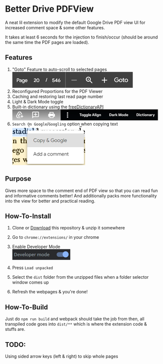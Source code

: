 # Better Drive PDFView
A neat lil extension to modify the default Google Drive PDF view UI for
increased comment space & some other features.

It takes at least 6 seconds for the injection to finish/occur (should be around the same time the PDF pages are loaded).

## Features

1. "Goto" Feature to auto-scroll to selected pages<br>
![](https://raw.githubusercontent.com/Rickaym/Better-Drive-PDFView/master/assets/guide2.png)<br>
2. Reconfigured Proportions for the PDF Viewer
3. Caching and restoring last read page number
4. Light & Dark Mode toggle
5. Built-in dictionary using the [freeDictionaryAPI](https://dictionaryapi.dev/)<br>
![](https://raw.githubusercontent.com/Rickaym/Better-Drive-PDFView/master/assets/guide3.png)<br>
6. `Search On Google`/`Googling` option when copying text<br>
![](https://raw.githubusercontent.com/Rickaym/Better-Drive-PDFView/master/assets/guide4.png)<br>

## Purpose
Gives more space to the comment end of PDF view so that you can read fun
and informative comments better! And additionally packs more functionality
into the view for better and practical reading.

## How-To-Install

1. Clone or [Download](https://github.com/Rickaym/Better-Drive-PDFView/archive/refs/heads/master.zip) this repository & unzip it somewhere
2. Go to `chrome://extensions/` in your chrome
3. Enable Developer Mode<br>
![](https://raw.githubusercontent.com/Rickaym/Better-Drive-PDFView/master/assets/guide.png)

4. Press `Load unpacked`
5. Select the `dist` folder from the unzipped files when a folder selector window comes up
6. Refresh the webpages & you're done!

## How-To-Build

Just do `npm run build` and webpack should take the job from then, all transpiled code goes into `dist/**` which is where the extension code & stuffs are.

## TODO:
Using sided arrow keys (left & right) to skip whole pages
